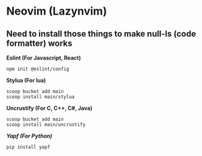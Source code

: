 # Neovim (Lazynvim)
## Need to install those things to make null-ls (code formatter) works
**Eslint (For Javascript, React)**

```
npm init @eslint/config
```

**Stylua (For lua)**
```
scoop bucket add main 
scoop install main/stylua 
```
**Uncrustify (For C, C++, C#, Java)**
```
scoop bucket add main
scoop install main/uncrustify
```
***Yapf (For Python)***
``` 
pip install yapf 
```

